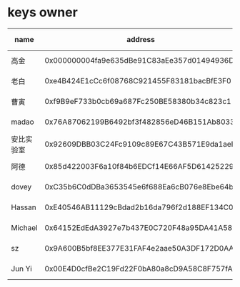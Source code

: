 # keys owner

| name                         | address     | twitter link             |sign|
|------------------------------|-------------|--------------------------|----|
| 高金 | 0x000000004fa9e635dBe91C83aEe357d01494936D |  [twitter](https://twitter.com/jin_asac/status/1289452668658671616?s=20)    |[sign message](0x000000004fa9e635dBe91C83aEe357d01494936D.json)   |
| 老白 | 0xe4B424E1cCc6f08768C921455F83181bacBfE3F0 | [twitter](https://twitter.com/BlockExpl0it/status/1289462212986204161?s=20)     | [sign message](0xe4B424E1cCc6f08768C921455F83181bacBfE3F0.json)   |
| 曹寅 | 0xf9B9eF733b0cb69a687Fc250BE58380b34c823c1 | [twitter](https://twitter.com/CaoArmand/status/1289460840161148937?s=20)     |  [sign message](0xf9B9eF733b0cb69a687Fc250BE58380b34c823c1.json)   |
| madao | 0x76A87062199B6492bf3f482856eD46B151Ab8033 | [twitter](https://twitter.com/madao_chris/status/1289462326714748929)     |  [sign message](0x76A87062199B6492bf3f482856eD46B151Ab8033.json)   |
| 安比实验室 | 0x92609DBB03C24Fc9109c89E67C43B571E9da1aeB |      | [sign message](0x92609DBB03C24Fc9109c89E67C43B571E9da1aeB.json)   |
| 阿德 | 0x85d422003F6a10f84b6EDCf14E66AF5D61425229 |      | [sign message](0x85d422003F6a10f84b6EDCf14E66AF5D61425229.json)   |
| dovey | 0xC35b6C0dDBa3653545e6f688Ea6cB076e8Ebe64b |      |  [sign message](0xC35b6C0dDBa3653545e6f688Ea6cB076e8Ebe64b.json)   |
| Hassan | 0xE40546AB11129cBdad2b16da796f2d188EF134C0 |      | [sign message](0xE40546AB11129cBdad2b16da796f2d188EF134C0.json)   |
| Michael | 0x64152EdEdA3927e7b437E0C720F48a95DA41A580 |      | [sign message](0x64152EdEdA3927e7b437E0C720F48a95DA41A580.json)   |
| sz | 0x9A600B5bf8EE377E31FAF4e2aae50A3DF172D0AA |      |   [sign message](0x9A600B5bf8EE377E31FAF4e2aae50A3DF172D0AA.json)   |
| Jun Yi | 0x00E4D0cfBe2C19Fd22F0bA80a8cD9A58C8F757fA |      |  [sign message](0x00E4D0cfBe2C19Fd22F0bA80a8cD9A58C8F757fA.json)   |
 
